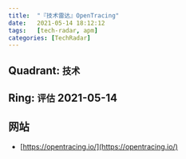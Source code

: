 ```yaml
---
title:  "『技术雷达』OpenTracing"
date:   2021-05-14 18:12:12
tags:   [tech-radar, apm]
categories: [TechRadar]
---
```


## Quadrant: `技术`

## Ring: `评估` 2021-05-14


## 网站

- [https://opentracing.io/](https://opentracing.io/)

